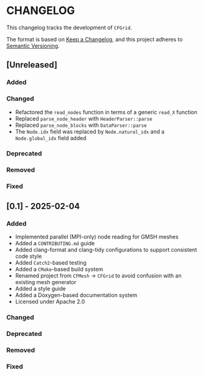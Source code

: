 # CHANGELOG

This changelog tracks the development of `CFGrid`.

The format is based on [Keep a Changelog](https://keepachangelog.com/en/1.1.0/),
and this project adheres to [Semantic Versioning](https://semver.org/spec/v2.0.0.html).

## [Unreleased]

### Added
### Changed

- Refactored the `read_nodes` function in terms of a generic `read_X` function
- Replaced `parse_node_header` with `HeaderParser::parse`
- Replaced `parse_node_blocks` with `DataParser::parse`
- The `Node.idx` field was replaced by `Node.natural_idx` and a `Node.global_idx` field added

### Deprecated
### Removed
### Fixed

## [0.1] - 2025-02-04

### Added

- Implemented parallel (MPI-only) node reading for GMSH meshes
- Added a `CONTRIBUTING.md` guide
- Added clang-format and clang-tidy configurations to support consistent code style
- Added `Catch2`-based testing
- Added a `CMake`-based build system
- Renamed project from `CFMesh` -> `CFGrid` to avoid confusion with an existing mesh generator
- Added a style guide
- Added a Doxygen-based documentation system
- Licensed under Apache 2.0

### Changed
### Deprecated
### Removed
### Fixed

